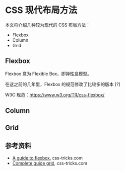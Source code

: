 # CSS 现代布局方法

本文将介绍几种较为现代的 CSS 布局方法：

- Flexbox
- Column
- Grid

## Flexbox

Flexbox 意为 Flexible Box，即弹性盒模型。

在这之前的几年里，Flexbox 的规范修改了比较多的版本 [?]

W3C 规范：https://www.w3.org/TR/css-flexbox/

## Column

## Grid

## 参考资料

- [A guide to flexbox](https://css-tricks.com/snippets/css/a-guide-to-flexbox/), css-tricks.com
- [Complete guide grid](https://css-tricks.com/snippets/css/complete-guide-grid/), css-tricks.com